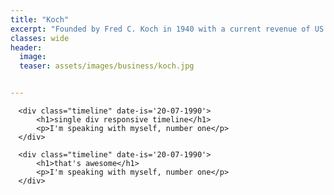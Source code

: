 ```yaml
---
title: "Koch"
excerpt: "Founded by Fred C. Koch in 1940 with a current revenue of ‎US $110 billion (2019)""
classes: wide
header:
  image: 
  teaser: assets/images/business/koch.jpg


---
```


<style type="text/css">
.container { max-width:1024px; width:95%; margin:0 auto; }
.timeline { padding: 3em 2em 2em; position: relative; border-left: 2px solid rgba(red, .5);	}

.timeline::before {
		content: attr(date-is);
		position: absolute; display: inline-block;
		left: 2em;
		top: 1em;
		font-weight: 700; font-weight: bold; font-size: .785rem;  	
    	}
	
.timeline::after {
		content: '';
		position: absolute; display: block;
		width: 10px;
		height: 10px;
		top: 1em;		
		left: -7px;
		border-radius: 10px;		
		border: 2px solid rgba(red, .5);
		background: orange; }
</style>


<div class="container">
	
	<div class="timeline" date-is='20-07-1990'>
		<h1>single div responsive timeline</h1>
		<p>I'm speaking with myself, number one</p>
	</div>
	
	<div class="timeline" date-is='20-07-1990'>
		<h1>that's awesome</h1>
		<p>I'm speaking with myself, number one</p>
	</div>

</div>